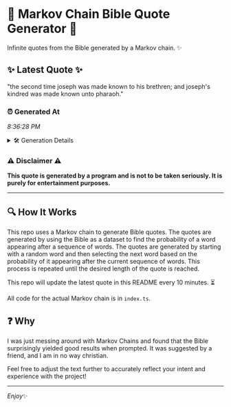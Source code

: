# 📖 Markov Chain Bible Quote Generator 📖

Infinite quotes from the Bible generated by a Markov chain. ✨

## ✨ Latest Quote ✨
"the second time joseph was made known to his brethren; and joseph's kindred was made known unto pharaoh."

### ⏰ Generated At
*8:36:28 PM*

<details>
    <summary>🛠️ Generation Details</summary>
    <p>
        <strong>🌱 Seed:</strong> the<br>
        <strong>🔄 Iterations:</strong> 17<br>
        <strong>📜 Context History:</strong><br>[ the ]: second<br>[ the, second ]: time<br>[ the, second, time ]: joseph<br>[ the, second, time, joseph ]: was<br>[ the, second, time, joseph, was ]: made<br>[ the, second, time, joseph, was, made ]: known<br>[ second, time, joseph, was, made, known ]: to<br>[ time, joseph, was, made, known, to ]: his<br>[ joseph, was, made, known, to, his ]: brethren;<br>[ was, made, known, to, his, brethren; ]: and<br>[ made, known, to, his, brethren;, and ]: joseph's<br>[ known, to, his, brethren;, and, joseph's ]: kindred<br>[ to, his, brethren;, and, joseph's, kindred ]: was<br>[ his, brethren;, and, joseph's, kindred, was ]: made<br>[ brethren;, and, joseph's, kindred, was, made ]: known<br>[ and, joseph's, kindred, was, made, known ]: unto<br>[ joseph's, kindred, was, made, known, unto ]: pharaoh.<br>
    </p>
</details>

### ⚠️ Disclaimer ⚠️
**This quote is generated by a program and is not to be taken seriously. It is purely for entertainment purposes.**

---

## 🔍 How It Works

This repo uses a Markov chain to generate Bible quotes. The quotes are generated by using the Bible as a dataset to find the probability of a word appearing after a sequence of words. The quotes are generated by starting with a random word and then selecting the next word based on the probability of it appearing after the current sequence of words. This process is repeated until the desired length of the quote is reached.

This repo will update the latest quote in this README every 10 minutes. ⏳

All code for the actual Markov chain is in `index.ts`.

## ❓ Why

I was just messing around with Markov Chains and found that the Bible surprisingly yielded good results when prompted. 
It was suggested by a friend, and I am in no way christian.

Feel free to adjust the text further to accurately reflect your intent and experience with the project!

---

*Enjoy*✨
